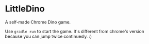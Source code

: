 # LittleDino
A self-made Chrome Dino game.

Use `gradle run` to start the game. It's different from chrome's version because you can jump twice continuesly. :)
